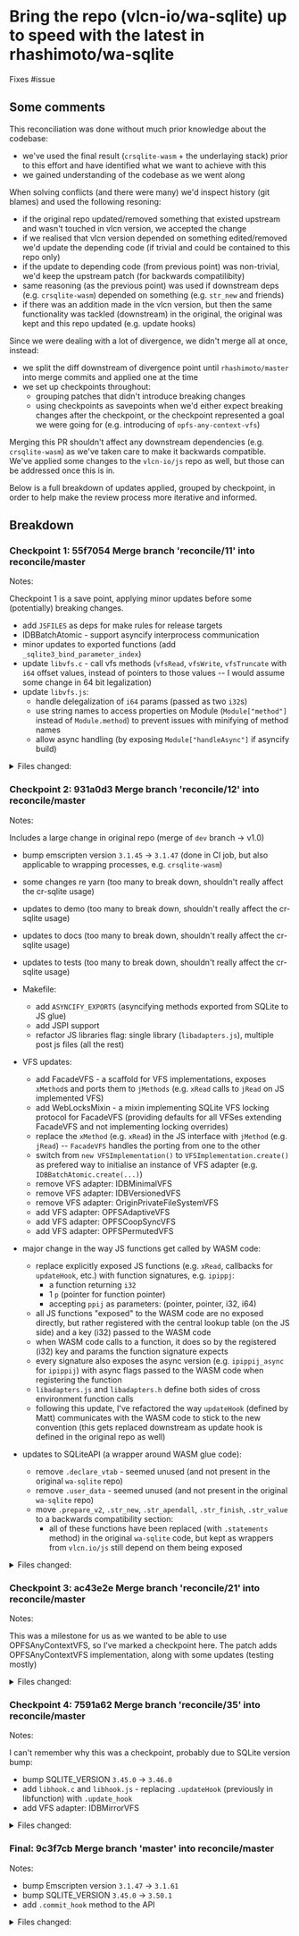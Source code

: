 # Bring the repo (vlcn-io/wa-sqlite) up to speed with the latest in rhashimoto/wa-sqlite

Fixes #issue

## Some comments

This reconciliation was done without much prior knowledge about the codebase: 
- we've used the final result (`crsqlite-wasm` + the underlaying stack) prior to this effort and have identified what we want to achieve with this
- we gained understanding of the codebase as we went along

When solving conflicts (and there were many) we'd inspect history (git blames) and used the following resoning:
- if the original repo updated/removed something that existed upstream and wasn't touched in vlcn version, we accepted the change
- if we realised that vlcn version depended on something edited/removed we'd update the depending code (if trivial and could be contained to this repo only)
- if the update to depending code (from previous point) was non-trivial, we'd keep the upstream patch (for backwards compatilibity)
- same reasoning (as the previous point) was used if downstream deps (e.g. `crsqlite-wasm`) depended on something (e.g. `str_new` and friends)
- if there was an addition made in the vlcn version, but then the same functionality was tackled (downstream) in the original, the original was kept and this repo updated (e.g. update hooks)

Since we were dealing with a lot of divergence, we didn't merge all at once, instead:
- we split the diff downstream of divergence point until `rhashimoto/master` into merge commits and applied one at the time
- we set up checkpoints throughout: 
  - grouping patches that didn't introduce breaking changes
  - using checkpoints as savepoints when we'd either expect breaking changes after the checkpoint, or the checkpoint represented a goal we were going for (e.g. introducing of `opfs-any-context-vfs`)

Merging this PR shouldn't affect any downstream dependencies (e.g. `crsqlite-wasm`) as we've taken care to make it backwards compatible. We've applied some changes to the `vlcn-io/js` repo as well, but those can be addressed once this is in.

Below is a full breakdown of updates applied, grouped by checkpoint, in order to help make the review process more iterative and informed.

## Breakdown

### Checkpoint 1: 55f7054 Merge branch 'reconcile/11' into reconcile/master

Notes: 

Checkpoint 1 is a save point, applying minor updates before some (potentially) breaking changes.

- add `JSFILES` as deps for make rules for release targets
- IDBBatchAtomic - support asyncify interprocess communication
- minor updates to exported functions (add `_sqlite3_bind_parameter_index`)
- update `libvfs.c` - call vfs methods (`vfsRead`, `vfsWrite`, `vfsTruncate` with `i64` offset values, instead of pointers to those values -- I would assume some change in 64 bit legalization)
- update `libvfs.js`:
  - handle delegalization of `i64` params (passed as two `i32`s)
  - use string names to access properties on Module (`Module["method"]` instead of `Module.method`) to prevent issues with minifying of method names
  - allow async handling (by exposing `Module["handleAsync"]` if asyncify build)


<details>
<summary>Files changed:</summary> 

.github/ISSUE_TEMPLATE/bug_report.md
Makefile
README.md
src/examples/IDBBatchAtomicVFS.js
src/exported_functions.json
src/extra_exported_runtime_methods.json
src/libvfs.c
src/libvfs.js
yarn.lock

</details>

### Checkpoint 2: 931a0d3 Merge branch 'reconcile/12' into reconcile/master

Notes:

Includes a large change in original repo (merge of `dev` branch -> v1.0)

- bump emscripten version `3.1.45` -> `3.1.47` (done in CI job, but also applicable to wrapping processes, e.g. `crsqlite-wasm`)
- some changes re yarn (too many to break down, shouldn't really affect the cr-sqlite usage)
- updates to demo (too many to break down, shouldn't really affect the cr-sqlite usage)
- updates to docs (too many to break down, shouldn't really affect the cr-sqlite usage)
- updates to tests (too many to break down, shouldn't really affect the cr-sqlite usage)

- Makefile:
  - add `ASYNCIFY_EXPORTS` (asyncifying methods exported from SQLite to JS glue)
  - add JSPI support
  - refactor JS libraries flag: single library (`libadapters.js`), multiple post js files (all the rest)

- VFS updates:
  - add FacadeVFS - a scaffold for VFS implementations, exposes `xMethod`s and ports them to `jMethods` (e.g. `xRead` calls to `jRead` on JS implemented VFS)
  - add WebLocksMixin - a mixin implementing SQLite VFS locking protocol for FacadeVFS (providing defaults for all VFSes extending FacadeVFS and not implementing locking overrides)
  - replace the `xMethod` (e.g. `xRead`) in the JS interface with `jMethod` (e.g. `jRead`) -- `FacadeVFS` handles the porting from one to the other
  - switch from `new VFSImplementation()` to `VFSImplementation.create()` as prefered way to initialise an instance of VFS adapter (e.g. `IDBBatchAtomic.create(...)`)
  - remove VFS adapter: IDBMinimalVFS
  - remove VFS adapter: IDBVersionedVFS
  - remove VFS adapter: OriginPrivateFileSystemVFS
  - add VFS adapter: OPFSAdaptiveVFS
  - add VFS adapter: OPFSCoopSyncVFS
  - add VFS adapter: OPFSPermutedVFS

- major change in the way JS functions get called by WASM code:
  - replace explicitly exposed JS functions (e.g. `xRead`, callbacks for `updateHook`, etc.) with function signatures, e.g. `ipippj`:
    - a function returning `i32`
    - 1 `p` (pointer for function pointer)
    - accepting `ppij` as parameters: (pointer, pointer, i32, i64)
  - all JS functions "exposed" to the WASM code are no exposed directly, but rather registered with the central lookup table (on the JS side) and a key (i32) passed to the WASM code
  - when WASM code calls to a function, it does so by the registered (i32) key and params the function signature expects
  - every signature also exposes the async version (e.g. `ipippij_async` for `ipippij`) with async flags passed to the WASM code when registering the function
  - `libadapters.js` and `libadapters.h` define both sides of cross environment function calls
  - following this update, I've refactored the way `updateHook` (defined by Matt) communicates with the WASM code to stick to the new convention (this gets replaced downstream as update hook is defined in the original repo as well)

- updates to SQLiteAPI (a wrapper around WASM glue code):
  - remove `.declare_vtab` - seemed unused (and not present in the original `wa-sqlite` repo)
  - remove `.user_data` - seemed unused (and not present in the original `wa-sqlite` repo)
  - move `.prepare_v2`, `.str_new`, `.str_apendall`, `.str_finish`, `.str_value` to a backwards compatibility section:
    - all of these functions have been replaced (with `.statements` method) in the original `wa-sqlite` code, but kept as wrappers from `vlcn.io/js` still depend on them being exposed


<details>
<summary>Files changed:</summary>

.github/workflows/ci.yml
.gitignore
.yarn/releases/yarn-3.1.1.cjs
.yarn/releases/yarn-4.0.2.cjs
.yarnrc.yml
Makefile
README.md
demo/ahp-contention.html
demo/ahp-contention.js
demo/ahp-demo.html
demo/ahp-demo.js
demo/ahp-worker.js
demo/benchmarks.js
demo/benchmarks/benchmark1.sql
demo/benchmarks/benchmark10.sql
demo/benchmarks/benchmark11.sql
demo/benchmarks/benchmark12.sql
demo/benchmarks/benchmark13.sql
demo/benchmarks/benchmark14.sql
demo/benchmarks/benchmark15.sql
demo/benchmarks/benchmark16.sql
demo/benchmarks/benchmark2.sql
demo/benchmarks/benchmark3.sql
demo/benchmarks/benchmark4.sql
demo/benchmarks/benchmark5.sql
demo/benchmarks/benchmark6.sql
demo/benchmarks/benchmark7.sql
demo/benchmarks/benchmark8.sql
demo/benchmarks/benchmark9.sql
demo/benchmarks/benchmarks.html
demo/benchmarks/benchmarks.js
demo/benchmarks/index.html
demo/clean-worker.js
demo/contention-sharedworker.js
demo/contention.html
demo/contention.js
demo/contention/contention-worker.js
demo/contention/contention.html
demo/contention/contention.js
demo/contention/index.html
demo/demo-worker.js
demo/demo.html
demo/demo.js
demo/file/index.js
demo/file/service-worker.js
demo/file/verifier.js
demo/hello.html
demo/hello.js
demo/index.html
demo/index.js
demo/retry/RetryVFS.js
demo/retry/retry-worker.js
demo/write-hint/index.html
demo/write-hint/index.js
demo/write-hint/worker.js
y/releases/yarn-4.0.2.cjs
y/sdks/integrations.yml
y/sdks/typescript/bin/tsc
y/sdks/typescript/bin/tsserver
y/sdks/typescript/lib/tsc.js
y/sdks/typescript/lib/tsserver.js
y/sdks/typescript/lib/tsserverlibrary.js
y/sdks/typescript/lib/typescript.js
y/sdks/typescript/package.json
yarn.lock
docs/assets/highlight.css
docs/assets/icons.css
docs/assets/icons.png
docs/assets/icons@2x.png
docs/assets/main.js
docs/assets/navigation.js
docs/assets/search.js
docs/assets/style.css
docs/assets/widgets.png
docs/assets/widgets@2x.png
docs/index.html
docs/interfaces/SQLiteAPI.html
docs/interfaces/SQLiteModule.html
docs/interfaces/SQLiteModuleIndexInfo.html
docs/interfaces/SQLitePrepareOptions.html
docs/interfaces/SQLiteVFS.html
docs/types/SQLiteCompatibleType.html
jsconfig.json
package.json
src/FacadeVFS.js
src/VFS.js
src/WebLocksMixin.js
src/asyncify_exports.json
src/asyncify_imports.json
src/examples/AccessHandlePoolVFS.js
src/examples/ArrayAsyncModule.js
src/examples/ArrayModule.js
src/examples/IDBBatchAtomicVFS.js
src/examples/IDBContext.js
src/examples/IDBMinimalVFS.js
src/examples/IDBVersionedVFS.js
src/examples/MemoryAsyncVFS.js
src/examples/MemoryVFS.js
src/examples/OPFSAdaptiveVFS.js
src/examples/OPFSCoopSyncVFS.js
src/examples/OPFSPermutedVFS.js
src/examples/OriginPrivateFileSystemVFS.js
src/examples/README.md
src/examples/WebLocks.js
src/exported_functions.json
src/libadapters.h
src/libadapters.js
src/libauthorizer.c
src/libauthorizer.js
src/libfunction.c
src/libfunction.js
src/libmodule.c
src/libmodule.js
src/libprogress.c
src/libprogress.js
src/libvfs.c
src/libvfs.js
src/main.c
src/sqlite-api.js
src/sqlite-constants.js
src/types/index.d.ts
test/AccessHandlePoolVFS.test.js
test/IDBBatchAtomicVFS.test.js
test/MemoryAsyncVFS.test.js
test/MemoryVFS.test.js
test/OPFSCoopSyncVFS.test.js
test/OPFSPermutedVFS.test.js
test/OriginPrivateVFS.test.js
test/TestContext.js
test/WebLocksMixin.test.js
test/api.test.js
test/api_exec.js
test/api_misc.js
test/api_statements.js
test/callbacks.test.js
test/obsolete/GOOG.js
test/obsolete/IDBBatchAtomicVFS.test.js
test/obsolete/IDBMinimalVFS.test.js
test/obsolete/MemoryAsyncVFS.test.js
test/obsolete/MemoryVFS.test.js
test/obsolete/OPFSProxy.js
test/obsolete/OPFSWorker.js
test/obsolete/OriginPrivateFileSystemVFS.test.js
test/obsolete/VFS.test.js
test/obsolete/VFSTests.js
test/obsolete/WebLocks.test.js
test/obsolete/api-instances.js
test/obsolete/module.test.js
test/obsolete/sqlite-api.test.js
test/obsolete/tag.test.js
test/sql.test.js
test/sql_0001.js
test/sql_0002.js
test/sql_0003.js
test/sql_0004.js
test/sql_0005.js
test/test-worker.js
test/vfs_xAccess.js
test/vfs_xClose.js
test/vfs_xOpen.js
test/vfs_xRead.js
test/vfs_xWrite.js
typedoc.json
web-test-runner.config.mjs


</details>

### Checkpoint 3: ac43e2e Merge branch 'reconcile/21' into reconcile/master

Notes:

This was a milestone for us as we wanted to be able to use OPFSAnyContextVFS, so I've marked a checkpoint here. 
The patch adds OPFSAnyContextVFS implementation, along with some updates (testing mostly)

<details>
<summary>Files changed:</summary>

README.md
demo/demo-worker.js
demo/file/index.js
demo/hello.html
demo/hello.js
demo/hello/README.md
demo/hello/hello.html
demo/hello/hello.js
demo/hello/index.html
package.json
src/WebLocksMixin.js
src/examples/OPFSAnyContextVFS.js
src/examples/README.md
test/IDBBatchAtomicVFS.test.js
test/OPFSAdaptiveVFS.test.js
test/OPFSAnyContextVFS.test.js
test/api.test.js
test/data/idbv5.json
test/obsolete/GOOG.js
test/obsolete/IDBBatchAtomicVFS.test.js
test/obsolete/IDBMinimalVFS.test.js
test/obsolete/MemoryAsyncVFS.test.js
test/obsolete/MemoryVFS.test.js
test/obsolete/OPFSProxy.js
test/obsolete/OPFSWorker.js
test/obsolete/VFSTests.js
test/obsolete/WebLocks.test.js
test/sql.test.js
test/test-worker.js
yarn.lock

</details>


### Checkpoint 4: 7591a62 Merge branch 'reconcile/35' into reconcile/master

Notes:

I can't remember why this was a checkpoint, probably due to SQLite version bump:
- bump SQLITE_VERSION `3.45.0` -> `3.46.0`
- add `libhook.c` and `libhook.js` - replacing `.updateHook` (previously in libfunction) with `.update_hook`
- add VFS adapter: IDBMirrorVFS

<details>
<summary>Files changed:</summary>

Makefile
README.md
demo/contention/contention-worker.js
demo/demo-worker.js
demo/hello/hello.html
demo/hello/hello.js
docs/assets/search.js
docs/interfaces/SQLiteAPI.html
package.json
src/asyncify_imports.json
src/examples/IDBMirrorVFS.js
src/examples/OPFSPermutedVFS.js
src/examples/README.md
src/libadapters.h
src/libadapters.js
src/libfunction.c
src/libfunction.js
src/libhook.c
src/libhook.js
src/sqlite-api.js
src/types/index.d.ts
test/IDBMirrorVFS.test.js
test/TestContext.js
test/api.test.js
test/api_statements.js
test/callbacks.test.js
test/sql.test.js
test/test-worker.js
yarn.lock

</details>


### Final: 9c3f7cb Merge branch 'master' into reconcile/master

Notes:

- bump Emscripten version `3.1.47` -> `3.1.61`
- bump SQLITE_VERSION `3.45.0` -> `3.50.1`
- add `.commit_hook` method to the API

<details>
<summary>Files changed:</summary>

.github/ISSUE_TEMPLATE/-do-not-post-anything-other-than-a-bug-report.md
.github/workflows/ci.yml
Makefile
README.md
demo/demo.js
demo/file/index.js
demo/file/service-worker.js
demo/file/verifier.js
demo/hello/hello.js
docs/assets/search.js
docs/interfaces/SQLiteAPI.html
package.json
src/FacadeVFS.js
src/WebLocksMixin.js
src/examples/IDBBatchAtomicVFS.js
src/examples/IDBMirrorVFS.js
src/examples/MemoryVFS.js
src/examples/OPFSAdaptiveVFS.js
src/examples/OPFSCoopSyncVFS.js
src/examples/OPFSPermutedVFS.js
src/examples/README.md
src/extra_exported_runtime_methods.json
src/jspi_exports.json
src/libadapters.js
src/libhook.c
src/libhook.js
src/sqlite-api.js
src/types/globals.d.ts
src/types/index.d.ts
test/api_statements.js
test/callbacks.test.js
web-test-runner.config.mjs
yarn.lock

</details>

